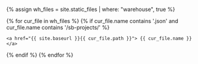 {% assign wh_files = site.static_files | where: "warehouse", true %}


{% for cur_file in wh_files %}
  {% if cur_file.name contains '.json' and cur_file.name contains '/sb-projects/' %}
  
    <a href="{{ site.baseurl }}{{ cur_file.path }}"> {{ cur_file.name }} </a>
    
  {% endif %}
{% endfor %}
